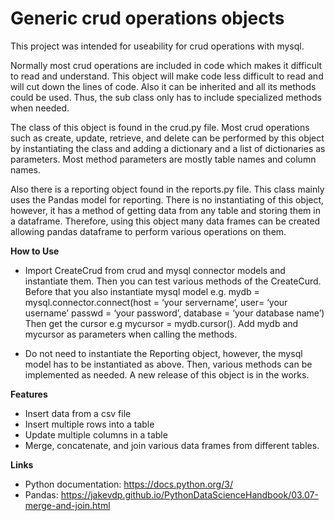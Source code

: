 # Generic crud operations objects

This project was intended for useability for crud operations with mysql. 

Normally most crud operations are included in code which makes it difficult to read and understand. This object will make code less difficult to read and will cut down the lines of code. Also it can be inherited and all its methods could be used. Thus, the sub class only has to include specialized methods when needed.

The class of this object is found in the crud.py file. Most crud operations such as create, update, retrieve, and delete can be performed by this object by instantiating the class and adding a dictionary and a list of dictionaries as parameters. Most method parameters are mostly table names and column names.

Also there is a reporting object found in the reports.py file. This class mainly uses the Pandas model for reporting. There is no instantiating of this object, however, it has a method of getting data from any table and storing them in a dataframe. Therefore, using this object many data frames can be created allowing pandas dataframe to perform various operations on them.

**How to Use**

* Import CreateCrud from crud and mysql connector models and instantiate them. Then you can test various methods of the CreateCurd. Before that you also instantiate mysql model  e.g. mydb = mysql.connector.connect(host = ‘your servername’, user= ‘your username’ passwd = ‘your password’, database = ‘your database name’) Then get the cursor e.g mycursor = mydb.cursor(). Add mydb and mycursor as parameters when calling the methods.

* Do not need to instantiate the Reporting object, however, the mysql model has to be instantiated as above. Then, various methods can be implemented as needed. A new release of this object is in the works.

**Features**
* Insert data from a csv file
* Insert multiple rows into a table
* Update multiple columns in a table
* Merge, concatenate, and join various data frames from different tables.

**Links**

* Python documentation:  https://docs.python.org/3/
* Pandas: https://jakevdp.github.io/PythonDataScienceHandbook/03.07-merge-and-join.html


